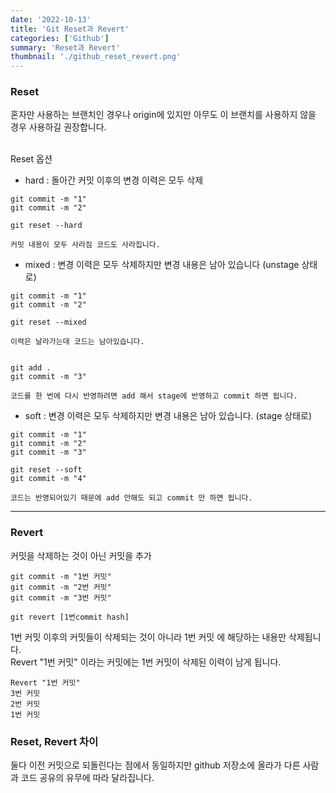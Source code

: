 ```yaml
---
date: '2022-10-13'
title: 'Git Reset과 Revert'
categories: ['Github']
summary: 'Reset과 Revert'
thumbnail: './github_reset_revert.png'
---
```


### Reset

혼자만 사용하는 브랜치인 경우나 origin에 있지만 아무도 이 브랜치를 사용하지 않을 경우 사용하길 권장합니다. </br></br>

Reset 옵션

- hard : 돌아간 커밋 이후의 변경 이력은 모두 삭제

```
git commit -m "1"
git commit -m "2"

git reset --hard

커밋 내용이 모두 사라짐 코드도 사라집니다.
```

- mixed : 변경 이력은 모두 삭제하지만 변경 내용은 남아 있습니다 (unstage 상태로)

```
git commit -m "1"
git commit -m "2"

git reset --mixed

이력은 날라가는데 코드는 남아있습니다.


git add .
git commit -m "3"

코드를 한 번에 다시 반영하려면 add 해서 stage에 반영하고 commit 하면 됩니다.
```

- soft : 변경 이력은 모두 삭제하지만 변경 내용은 남아 있습니다. (stage 상태로)

```
git commit -m "1"
git commit -m "2"
git commit -m "3"

git reset --soft
git commit -m "4"

코드는 반영되어있기 때문에 add 안해도 되고 commit 만 하면 됩니다.
```

---

### Revert

커밋을 삭제하는 것이 아닌 커밋을 추가

```
git commit -m "1번 커밋"
git commit -m "2번 커밋"
git commit -m "3번 커밋"

git revert [1번commit hash]
```

1번 커밋 이후의 커밋들이 삭제되는 것이 아니라 1번 커밋 에 해당하는 내용만 삭제됩니다.</br>
Revert "1번 커밋" 이라는 커밋에는 1번 커밋이 삭제된 이력이 남게 됩니다.

```
Revert "1번 커밋"
3번 커밋
2번 커밋
1번 커밋
```

### Reset, Revert 차이

둘다 이전 커밋으로 되돌린다는 점에서 동일하지만 github 저장소에 올라가 다른 사람과 코드 공유의 유무에 따라 달라집니다.

